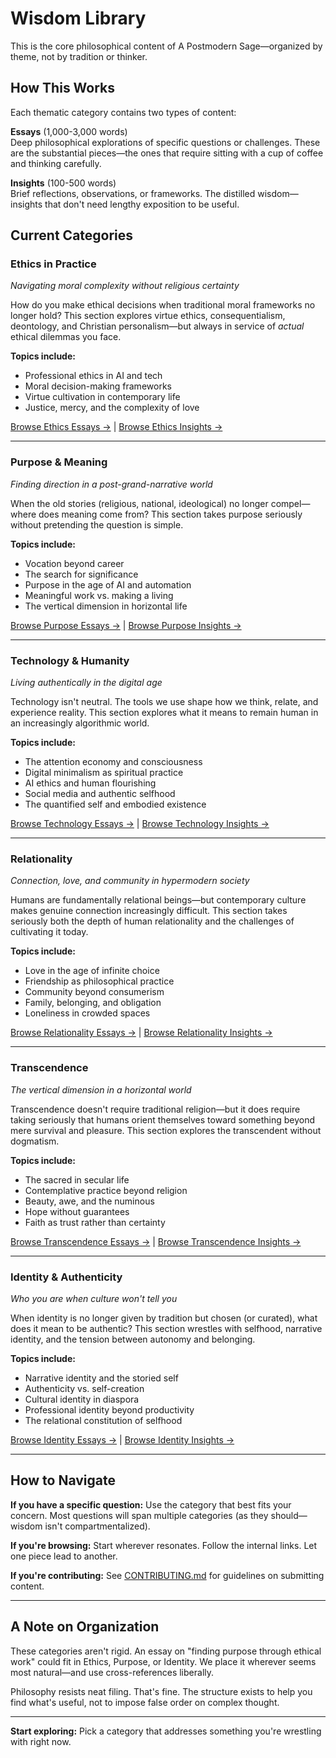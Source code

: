 # Wisdom Library

This is the core philosophical content of A Postmodern Sage—organized by theme, not by tradition or thinker.

## How This Works

Each thematic category contains two types of content:

**Essays** (1,000-3,000 words)  
Deep philosophical explorations of specific questions or challenges. These are the substantial pieces—the ones that require sitting with a cup of coffee and thinking carefully.

**Insights** (100-500 words)  
Brief reflections, observations, or frameworks. The distilled wisdom—insights that don't need lengthy exposition to be useful.

## Current Categories

### Ethics in Practice
*Navigating moral complexity without religious certainty*

How do you make ethical decisions when traditional moral frameworks no longer hold? This section explores virtue ethics, consequentialism, deontology, and Christian personalism—but always in service of *actual* ethical dilemmas you face.

**Topics include:**
- Professional ethics in AI and tech
- Moral decision-making frameworks
- Virtue cultivation in contemporary life
- Justice, mercy, and the complexity of love

[Browse Ethics Essays →](ethics-in-practice/essays/) | [Browse Ethics Insights →](ethics-in-practice/insights/)

---

### Purpose & Meaning
*Finding direction in a post-grand-narrative world*

When the old stories (religious, national, ideological) no longer compel—where does meaning come from? This section takes purpose seriously without pretending the question is simple.

**Topics include:**
- Vocation beyond career
- The search for significance
- Purpose in the age of AI and automation
- Meaningful work vs. making a living
- The vertical dimension in horizontal life

[Browse Purpose Essays →](purpose-and-meaning/essays/) | [Browse Purpose Insights →](purpose-and-meaning/insights/)

---

### Technology & Humanity
*Living authentically in the digital age*

Technology isn't neutral. The tools we use shape how we think, relate, and experience reality. This section explores what it means to remain human in an increasingly algorithmic world.

**Topics include:**
- The attention economy and consciousness
- Digital minimalism as spiritual practice
- AI ethics and human flourishing
- Social media and authentic selfhood
- The quantified self and embodied existence

[Browse Technology Essays →](technology-and-humanity/essays/) | [Browse Technology Insights →](technology-and-humanity/insights/)

---

### Relationality
*Connection, love, and community in hypermodern society*

Humans are fundamentally relational beings—but contemporary culture makes genuine connection increasingly difficult. This section takes seriously both the depth of human relationality and the challenges of cultivating it today.

**Topics include:**
- Love in the age of infinite choice
- Friendship as philosophical practice
- Community beyond consumerism
- Family, belonging, and obligation
- Loneliness in crowded spaces

[Browse Relationality Essays →](relationality/essays/) | [Browse Relationality Insights →](relationality/insights/)

---

### Transcendence
*The vertical dimension in a horizontal world*

Transcendence doesn't require traditional religion—but it does require taking seriously that humans orient themselves toward something beyond mere survival and pleasure. This section explores the transcendent without dogmatism.

**Topics include:**
- The sacred in secular life
- Contemplative practice beyond religion
- Beauty, awe, and the numinous
- Hope without guarantees
- Faith as trust rather than certainty

[Browse Transcendence Essays →](transcendence/essays/) | [Browse Transcendence Insights →](transcendence/insights/)

---

### Identity & Authenticity
*Who you are when culture won't tell you*

When identity is no longer given by tradition but chosen (or curated), what does it mean to be authentic? This section wrestles with selfhood, narrative identity, and the tension between autonomy and belonging.

**Topics include:**
- Narrative identity and the storied self
- Authenticity vs. self-creation
- Cultural identity in diaspora
- Professional identity beyond productivity
- The relational constitution of selfhood

[Browse Identity Essays →](identity-and-authenticity/essays/) | [Browse Identity Insights →](identity-and-authenticity/insights/)

---

## How to Navigate

**If you have a specific question:** Use the category that best fits your concern. Most questions will span multiple categories (as they should—wisdom isn't compartmentalized).

**If you're browsing:** Start wherever resonates. Follow the internal links. Let one piece lead to another.

**If you're contributing:** See [CONTRIBUTING.md](../CONTRIBUTING.md) for guidelines on submitting content.

---

## A Note on Organization

These categories aren't rigid. An essay on "finding purpose through ethical work" could fit in Ethics, Purpose, or Identity. We place it wherever seems most natural—and use cross-references liberally.

Philosophy resists neat filing. That's fine. The structure exists to help you find what's useful, not to impose false order on complex thought.

---

**Start exploring:** Pick a category that addresses something you're wrestling with right now.
